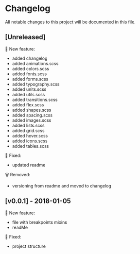 # Changelog
All notable changes to this project will be documented in this file.

## [Unreleased]
:rocket: New feature:
- added changelog
- added animations.scss
- added colors.scss
- added fonts.scss
- added forms.scss
- added typography.scss
- added units.scss
- added utils.scss
- added transitions.scss
- added flex.scss
- added shapes.scss
- added spacing.scss
- added images.scss
- added lists.scss
- added grid.scss
- added hover.scss
- added icons.scss
- added tables.scss
 
:bug: Fixed:
- updated readme

:wastebasket: Removed:
- versioning from readme and moved to changelog

## [v0.0.1] - 2018-01-05
:rocket: New feature:

- file with breakpoints mixins
- readMe

:bug: Fixed:

- project structure